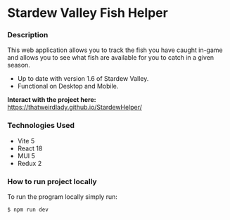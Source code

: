 # Stardew Valley Fish Helper

### Description
This web application allows you to track the fish you have caught in-game and allows you to see what fish are available for you to catch in a given season.  
- Up to date with version 1.6 of Stardew Valley.  
- Functional on Desktop and Mobile.

**Interact with the project here:**  
https://thatweirdlady.github.io/StardewHelper/

### Technologies Used

- Vite 5
- React 18
- MUI 5
- Redux 2

### How to run project locally

To run the program locally simply run:

```
$ npm run dev
```

